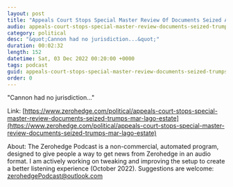 ```yaml
---
layout: post
title: "Appeals Court Stops Special Master Review Of Documents Seized At Trump's Mar-a-Lago Estate"
audio: appeals-court-stops-special-master-review-documents-seized-trumps-mar-lago-estate-0
category: political
desc: "&quot;Cannon had no jurisdiction...&quot;"
duration: 00:02:32
length: 152
datetime: Sat, 03 Dec 2022 00:20:00 +0000
tags: podcast
guid: appeals-court-stops-special-master-review-documents-seized-trumps-mar-lago-estate-0
order: 0
---
```

&quot;Cannon had no jurisdiction...&quot;

Link: [https://www.zerohedge.com/political/appeals-court-stops-special-master-review-documents-seized-trumps-mar-lago-estate](https://www.zerohedge.com/political/appeals-court-stops-special-master-review-documents-seized-trumps-mar-lago-estate)

About: The Zerohedge Podcast is a non-commercial, automated program, designed to give people a way to get news from Zerohedge in an audio format.  I am actively working on tweaking and improving the setup to create a better listening experience (October 2022).  Suggestions are welcome: [zerohedgePodcast@outlook.com](mailto:zerohedgePodcast@outlook.com)